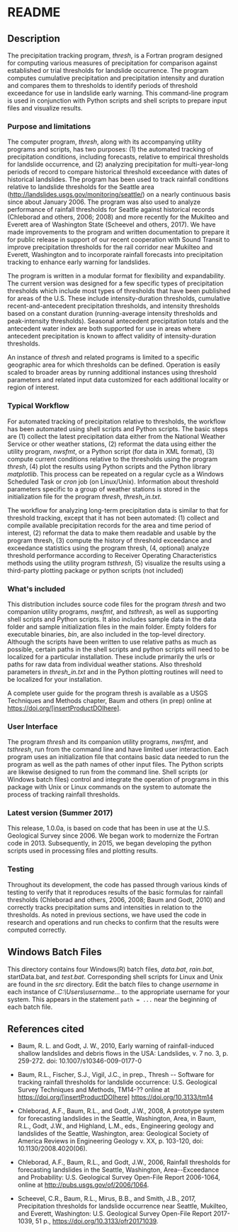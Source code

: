 README
======

Description
-----------

The precipitation tracking program, *thresh*, is a Fortran program designed for computing various measures of precipitation for comparison against established or trial thresholds for landslide occurrence. The program computes cumulative precipitation and precipitation intensity and duration and compares them to thresholds to identify periods of threshold exceedance for use in landslide early warning.  This command-line program is used in conjunction with Python scripts and shell scripts to prepare input files and visualize results.

### Purpose and limitations ###

The computer program, *thresh*, along with its accompanying utility programs and scripts, has two purposes:  (1) the automated tracking of precipitation conditions, including forecasts, relative to empirical thresholds for landslide occurrence, and (2) analyzing precipitation for multi-year-long periods of record to compare historical threshold exceedance with dates of historical landslides.  The program has been used to track rainfall conditions relative to landslide thresholds for the Seattle area (http://landslides.usgs.gov/monitoring/seattle/) on a nearly continuous basis since about January 2006.  The program was also used to analyze performance of rainfall thresholds for Seattle against historical records (Chleborad and others, 2006; 2008) and more recently for the Mukilteo and Everett area of Washington State (Scheevel and others, 2017).  We have made improvements to the program and written documentation to prepare it for public release in support of our recent cooperation with Sound Transit to improve precipitation thresholds for the rail corridor near Mukilteo and Everett, Washington and to incorporate rainfall forecasts into precipitation tracking to enhance early warning for landslides.

The program is written in a modular format for flexibility and expandability. The current version was designed for a few specific types of precipitation thresholds which include most types of thresholds that have been published for areas of the U.S.  These include intensity-duration thresholds, cumulative recent-and-antecedent precipitation thresholds, and intensity thresholds based on a constant duration (running-average intensity thresholds and peak-intensity thresholds).  Seasonal antecedent precipitation totals and the antecedent water index are both supported for use in areas where antecedent precipitation is known to affect validity of intensity-duration thresholds. 

An instance of *thresh* and related programs is limited to a specific geographic area for which thresholds can be defined.  Operation is easily scaled to broader areas by running additional instances using threshold parameters and related input data customized  for each additional locality or region of interest.

### Typical Workflow ###

For automated tracking of precipitation relative to thresholds, the workflow has been automated using shell scripts and Python scripts.  The basic steps are (1) collect the latest precipitation data either from the National Weather Service or other weather stations, (2) reformat the data using either the utility program, *nwsfmt*, or a Python script (for data in XML format), (3) compute current conditions relative to the thresholds using the program *thresh*, (4) plot the results using Python scripts and  the Python library *matplotlib*.  This process can be repeated on a regular cycle as a Windows Scheduled Task or *cron* job (on Linux/Unix).  Information about threshold parameters specific to a group of weather stations is stored in the initialization file for the program *thresh*, *thresh_in.txt*.

The workflow for analyzing long-term precipitation data is similar to that for threshold tracking, except that it has not been automated: (1) collect and compile available precipitation records for the area and time period of interest, (2) reformat the data to make them readable and usable by the program thresh, (3) compute the history of threshold exceedance and exceedance statistics using the program thresh, (4, optional) analyze threshold performance according to Receiver Operating Characteristics methods using the utility program *tsthresh*, (5) visualize the results using a third-party plotting package or python scripts (not included)

### What's included ###

This distribution includes source code files for the program *thresh* and two companion utility programs, *nwsfmt*, and *tsthresh*, as well as supporting shell scripts and Python scripts.  It also includes sample data in the data folder and sample initialization files in the main folder.  Empty folders for executable binaries, *bin*, are also included in the top-level directory.  Although the scripts have been written to use relative paths as much as possible, certain paths in the shell scripts and python scripts will need to be localized for a particular installation.  These include primarily the urls or paths for raw data from individual weather stations.  Also threshold parameters in *thresh_in.txt* and in the Python plotting routines will need to be localized for your installation.

A complete user guide for the program thresh is available as a USGS Techniques and Methods chapter, Baum and others (in prep) online at https://doi.org/[insertProductDOIhere].

### User Interface ###

The program *thresh* and its companion utility programs, *nwsfmt*, and *tsthresh*, run from the command line and have limited user interaction.  Each program uses an initialization file that contains basic data needed to run the program as well as the path names of other input files.  The Python scripts are likewise designed to run from the command line.  Shell scripts (or Windows batch files) control and integrate the operation of programs in this package with Unix or Linux commands on the system to automate the process of tracking rainfall thresholds.  

### Latest version (Summer 2017) ###

This release, 1.0.0a, is based on code that has been in use at the U.S. Geological Survey since 2006.  We began work to modernize the Fortran code in 2013.  Subsequently, in 2015, we began developing the python scripts used in processing files and plotting results.  

### Testing ###

Throughout its development, the code has passed through various kinds of testing to verify that it reproduces results of the basic formulas for rainfall thresholds (Chleborad and others, 2006, 2008; Baum and Godt, 2010) and correctly tracks precipitation sums and intensities in relation to the thresholds.  As noted in previous sections, we have used the code in research and operations and run checks to confirm that the results were computed correctly.  

Windows Batch Files
-------------------

This directory contains four Windows(R) batch files, *data.bat*, *rain.bat*, startData.bat, and *test.bat*.  Corresponding shell scripts for Linux and Unix are found in the *src* directory.  Edit the batch files to change *username* in each instance of  *C:\Users\username\...* to the appropriate username for your system.  This appears in the statement `path = ...` near the beginning of each batch file.

References cited
----------------

*   Baum, R. L. and Godt, J. W., 2010, Early warning of rainfall-induced shallow landslides and debris flows in the USA: Landslides, v. 7 no. 3, p. 259-272. doi: 10.1007/s10346-009-0177-0

*   Baum, R.L., Fischer, S.J., Vigil, J.C., in prep., Thresh -- Software for tracking rainfall thresholds for landslide occurrence: U.S. Geological Survey Techniques and Methods, TM14-?? online at https://doi.org/[insertProductDOIhere] https://doi.org/10.3133/tm14

*   Chleborad, A.F., Baum, R.L., and Godt, J.W., 2008, A prototype system for forecasting landslides in the Seattle, Washington, Area, in Baum, R.L., Godt, J.W., and Highland, L.M., eds., Engineering geology and landslides of the Seattle, Washington, area: Geological Society of America Reviews in Engineering Geology v. XX, p. 103-120, doi: 10.1130/2008.4020(06).

*   Chleborad, A.F., Baum, R.L., and Godt, J.W., 2006, Rainfall thresholds for forecasting landslides in the Seattle, Washington, Area--Exceedance and Probability: U.S. Geological Survey Open-File Report 2006-1064, online at http://pubs.usgs.gov/of/2006/1064.

*   Scheevel, C.R., Baum, R.L., Mirus, B.B., and Smith, J.B., 2017, Precipitation thresholds for landslide occurrence near Seattle, Mukilteo, and Everett, Washington: U.S. Geological Survey Open-File Report 2017-1039, 51 p., https://doi.org/10.3133/ofr20171039.
